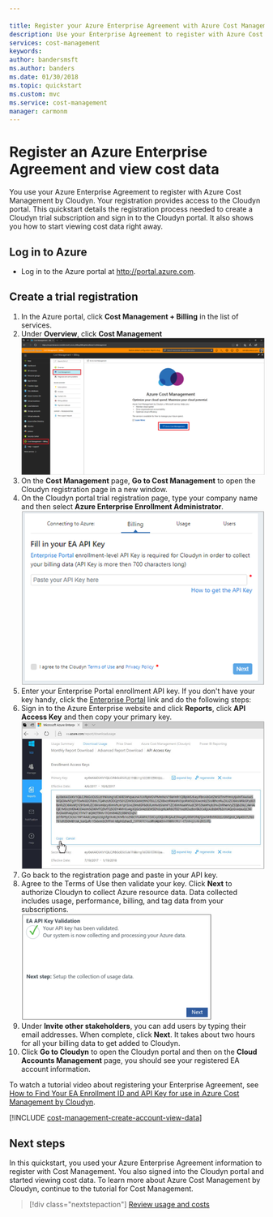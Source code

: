 ```yaml
---

title: Register your Azure Enterprise Agreement with Azure Cost Management | Microsoft Docs
description: Use your Enterprise Agreement to register with Azure Cost Management by Cloudyn.
services: cost-management
keywords:
author: bandersmsft
ms.author: banders
ms.date: 01/30/2018
ms.topic: quickstart
ms.custom: mvc
ms.service: cost-management
manager: carmonm
---
```



# Register an Azure Enterprise Agreement and view cost data

You use your Azure Enterprise Agreement to register with Azure Cost Management by Cloudyn. Your registration provides access to the Cloudyn portal. This quickstart details the registration process needed to create a Cloudyn trial subscription and sign in to the Cloudyn portal. It also shows you how to start viewing cost data right away.

## Log in to Azure

- Log in to the Azure portal at http://portal.azure.com.

## Create a trial registration

1. In the Azure portal, click **Cost Management + Billing** in the list of services.
2. Under **Overview**, click **Cost Management**  
    ![Cost Management page](./media/quick-register-ea/cost-mgt-billing-service.png)
3. On the **Cost Management** page, **Go to Cost Management** to open the Cloudyn registration page in a new window.
4. On the Cloudyn portal trial registration page, type your company name and then select **Azure Enterprise Enrollment Administrator**.  
    ![trial registration](./media/quick-register-ea/trial-reg.png)
5. Enter your Enterprise Portal enrollment API key. If you don't have your key handy, click the [Enterprise Portal](https://ea.azure.com) link and do the following steps:
  1. Sign in to the Azure Enterprise website and click **Reports**, click **API Access Key** and then copy your primary key.  
    ![EA API key](./media/quick-register-ea/ea-key.png)
  3. Go back to the registration page and paste in your API key.
6. Agree to the Terms of Use then validate your key. Click **Next** to authorize Cloudyn to collect Azure resource data. Data collected includes usage, performance, billing, and tag data from your subscriptions.  
    ![key validation](./media/quick-register-ea/ea-key-validated.png)
7. Under **Invite other stakeholders**, you can add users by typing their email addresses. When complete, click **Next**. It takes about two hours for all your billing data to get added to Cloudyn.
8. Click **Go to Cloudyn** to open the Cloudyn portal and then on the **Cloud Accounts Management** page, you should see your registered EA account information.

To watch a tutorial video about registering your Enterprise Agreement, see [How to Find Your EA Enrollment ID and API Key for use in Azure Cost Management by Cloudyn](https://youtu.be/u_phLs_udig).

[!INCLUDE [cost-management-create-account-view-data](../../includes/cost-management-create-account-view-data.md)]

## Next steps

In this quickstart, you used your Azure Enterprise Agreement information to register with Cost Management. You also signed into the Cloudyn portal and started viewing cost data. To learn more about Azure Cost Management by Cloudyn, continue to the tutorial for Cost Management.

> [!div class="nextstepaction"]
> [Review usage and costs](./tutorial-review-usage.md)
